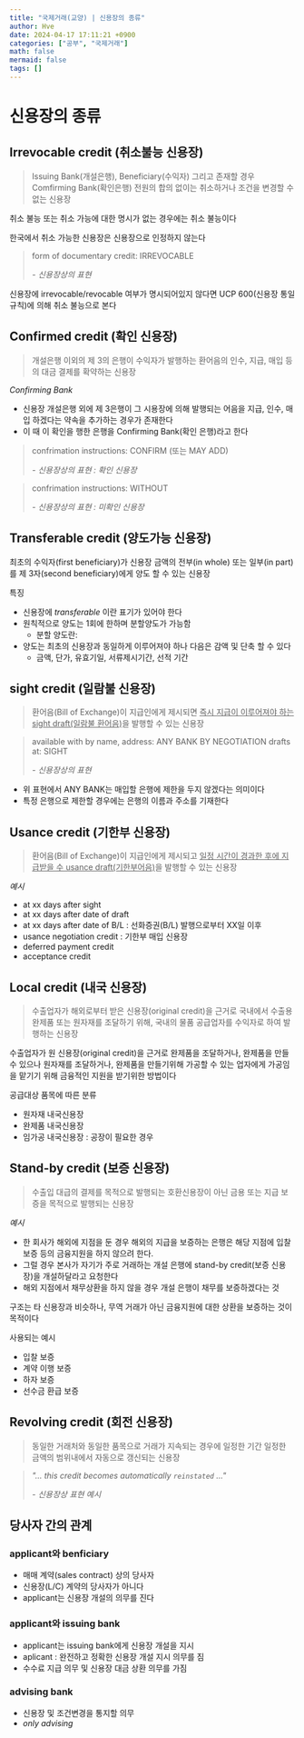 ```yaml
---
title: "국제거래(교양) | 신용장의 종류"
author: Hve
date: 2024-04-17 17:11:21 +0900
categories: ["공부", "국제거래"]
math: false
mermaid: false
tags: []
---
```


# 신용장의 종류

## Irrevocable credit (취소불능 신용장)

> Issuing Bank(개설은행), Beneficiary(수익자) 그리고 존재할 경우 Comfirming Bank(확인은행) 전원의 합의 없이는 취소하거나 조건을 변경할 수 없는 신용장

취소 불능 또는 취소 가능에 대한 명시가 없는 경우에는 취소 불능이다

한국에서 취소 가능한 신용장은 신용장으로 인정하지 않는다

> form of documentary credit: IRREVOCABLE
>
> *- 신용장상의 표현*

신용장에 irrevocable/revocable 여부가 명시되어있지 않다면 UCP 600(신용장 통일규칙)에 의해 취소 불능으로 본다

## Confirmed credit (확인 신용장)

> 개설은행 이외의 제 3의 은행이 수익자가 발행하는 환어음의 인수, 지급, 매입 등의 대금 결제를 확약하는 신용장

*Confirming Bank*
- 신용장 개설은행 외에 제 3은행이 그 시용장에 의해 발행되는 어음을 지급, 인수, 매입 하겠다는 약속을 추가하는 경우가 존재한다
- 이 때 이 확인을 행한 은행을 Confirming Bank(확인 은행)라고 한다

> confrimation instructions: CONFIRM (또는 MAY ADD)
>
> *- 신용장상의 표현 : 확인 신용장*

> confrimation instructions: WITHOUT
>
> *- 신용장상의 표현 : 미확인 신용장*

## Transferable credit (양도가능 신용장)

최초의 수익자(first beneficiary)가 신용장 금액의 전부(in whole) 또는 일부(in part)를 제 3자(second beneficiary)에게 양도 할 수 있는 신용장

특징
- 신용장에 *transferable* 이란 표기가 있어야 한다
- 원칙적으로 양도는 1회에 한하며 분할양도가 가능함
    - 분할 양도란:  
- 양도는 최초의 신용장과 동일하게 이루어져야 하나 다음은 감액 및 단축 할 수 있다
    - 금액, 단가, 유효기일, 서류제시기간, 선적 기간

## sight credit (일람불 신용장)

> 환어음(Bill of Exchange)이 지급인에게 제시되면 <u>즉시 지급이 이루어져야 하는 sight draft(일람불 환어음)</u>을 발행할 수 있는 신용장

> available with by name, address: ANY BANK BY NEGOTIATION drafts at: SIGHT
>
> *- 신용장상의 표현*

- 위 표현에서 ANY BANK는 매입할 은행에 제한을 두지 않겠다는 의미이다
- 특정 은행으로 제한할 경우에는 은행의 이름과 주소를 기재한다

## Usance credit (기한부 신용장)

> 환어음(Bill of Exchange)이 지급인에게 제시되고 <u>일정 시간이 경과한 후에 지급받을 수  usance draft(기한부어음)</u>을 발행할 수 있는 신용장

*예시*
- at xx days after sight
- at xx days after date of draft
- at xx days after date of B/L : 선화증권(B/L) 발행으로부터 XX일 이후
- usance negotiation credit : 기한부 매입 신용장
- deferred payment credit
- acceptance credit

## Local credit (내국 신용장)

> 수출업자가 해외로부터 받은 신용장(original credit)을 근거로 국내에서 수출용 완제품 또는 원자재를 조달하기 위해, 국내의 물품 공급업자를 수익자로 하여 발행하는 신용장

수출업자가 원 신용장(original credit)을 근거로 완제품을 조달하거나, 완제품을 만들수 있으나 원자재를 조달하거나, 완제품을 만들기위해 가공할 수 있는 업자에게 가공임을 맡기기 위해 금융적인 지원을 받기위한 방법이다

공급대상 품목에 따른 분류
- 원자재 내국신용장
- 완제품 내국신용장
- 임가공 내국신용장 : 공장이 필요한 경우

## Stand-by credit (보증 신용장)

> 수출입 대급의 결제를 목적으로 발행되는 호환신용장이 아닌 금용 또는 지급 보증을 목적으로 발행되는 신용장

*예시*
- 한 회사가 해외에 지점을 둔 경우 해외의 지급을 보증하는 은행은 해당 지점에 입찰 보증 등의 금융지원을 하지 않으려 한다.
- 그럴 경우 본사가 자기가 주로 거래하는 개설 은행에 stand-by credit(보증 신용장)을 개설하달라고 요청한다
- 해외 지점에서 채무상환을 하지 않을 경우 개설 은행이 채무를 보증하겠다는 것

구조는 타 신용장과 비슷하나, 무역 거래가 아닌 금융지원에 대한 상환을 보증하는 것이 목적이다

사용되는 예시
- 입찰 보증
- 계약 이행 보증
- 하자 보증
- 선수금 환급 보증

## Revolving credit (회전 신용장)

> 동일한 거래처와 동일한 품목으로 거래가 지속되는 경우에 일정한 기간 일정한 금액의 범위내에서 자동으로 갱신되는 신용장


> *"... this credit becomes automatically `reinstated` ..."*
>
> *- 신용장상 표현 예시*

## 당사자 간의 관계

### applicant와 benficiary

- 매매 계약(sales contract) 상의 당사자
- 신용장(L/C) 계약의 당사자가 아니다
- applicant는 신용장 개설의 의무를 진다

### applicant와 issuing bank

- applicant는 issuing bank에게 신용장 개설을 지시
- aplicant : 완전하고 정확한 신용장 개설 지시 의무를 짐
- 수수료 지급 의무 및 신용장 대금 상환 의무를 가짐

### advising bank

- 신용장 및 조건변경을 통지할 의무
- *only advising*



